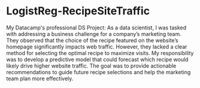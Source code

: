 # LogistReg-RecipeSiteTraffic
My Datacamp's professional DS Project: 
As a data scientist, I was tasked with addressing a business challenge for a company’s marketing team. They observed that the choice of the recipe featured on the website’s homepage significantly impacts web traffic. However, they lacked a clear method for selecting the optimal recipe to maximize visits.
My responsibility was to develop a predictive model that could forecast which recipe would likely drive higher website traffic. The goal was to provide actionable recommendations to guide future recipe selections and help the marketing team plan more effectively.
